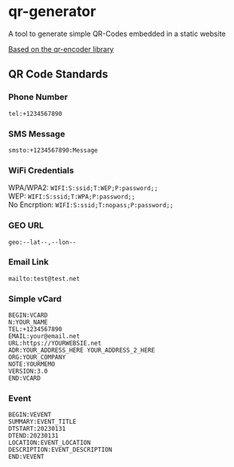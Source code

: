 # qr-generator

A tool to generate simple QR-Codes embedded in a static website

[Based on the qr-encoder library](https://github.com/pinchtools/qr-encoder)

## QR Code Standards

### Phone Number

`tel:+1234567890`

### SMS Message

`smsto:+1234567890:Message`

### WiFi Credentials

WPA/WPA2: `WIFI:S:ssid;T:WEP;P:password;;`  
WEP: `WIFI:S:ssid;T:WPA;P:password;;`  
No Encrption: `WIFI:S:ssid;T:nopass;P:password;;`

### GEO URL

`geo:--lat--,--lon--`

### Email Link

`mailto:test@test.net`

### Simple vCard

```
BEGIN:VCARD
N:YOUR_NAME
TEL:+1234567890
EMAIL:your@email.net
URL:https://YOURWEBSIE.net
ADR:YOUR_ADDRESS_HERE YOUR_ADDRESS_2_HERE
ORG:YOUR_COMPANY
NOTE:YOURMEMO
VERSION:3.0
END:VCARD
```

### Event

```
BEGIN:VEVENT
SUMMARY:EVENT_TITLE
DTSTART:20230131
DTEND:20230131
LOCATION:EVENT_LOCATION
DESCRIPTION:EVENT_DESCRIPTION
END:VEVENT
```

